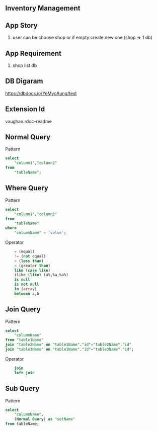 ## Inventory Management

## App Story
1. user can be choose shop or if empty create new one
    (shop => 1 db)


## App Requirement
1. shop list db


## DB Digaram
https://dbdocs.io/YeMyoAung/test

## Extension Id
vaughan.rdoc-readme

## Normal Query
Pattern 
```sql
select 
    "column1","column2"
from
    "tableName";
```

## Where Query 
Pattern
```sql
select 
    "column1","column2"
from 
    "tableName"
where
    "columnName" = 'value';
```
Operator
```sql
    = (equal)
    != (not equal)
    > (less than)
    < (greater than)
    like (case like)
    ilike (like) (a%,%a,%a%)
    is null
    is not null
    in (array)
    between a,b
```

## Join Query
Pattern
```sql
select 
    "columnName"
from "table1Name"
join "table2Name" on "table1Name"."id"="table2Name"."id" 
join "table3Name" on "table1Name"."id"="table3Name"."id";
```

Operator
```sql
    join 
    left join 
```

## Sub Query
Pattern
```sql
select 
    "columnName",
    (Normal Query) as "setName"
from tableName;
```